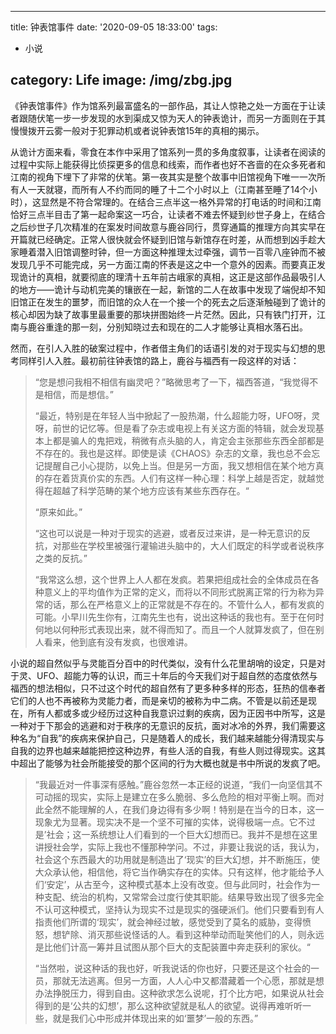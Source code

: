 <!--
 * @Author: Mochi
 * @Date: 2021-05-10 17:33:34
 * @LastEditTime: 2021-08-22 17:48:33
 * @LastEditors: Mochi
 * @Description: 
-->
---
title: 钟表馆事件
date: '2020-09-05 18:33:00'
tags: 
- 小说

category: Life
image: /img/zbg.jpg
---

《钟表馆事件》作为馆系列最富盛名的一部作品，其让人惊艳之处一方面在于让读者跟随伏笔一步一步发现的水到渠成又惊为天人的钟表诡计，而另一方面则在于其慢慢拨开云雾一般对于犯罪动机或者说钟表馆15年的真相的揭示。

从诡计方面来看，零食在本作中采用了馆系列一贯的多角度叙事，让读者在阅读的过程中实际上能获得比侦探更多的信息和线索，而作者也好不吝啬的在众多死者和江南的视角下埋下了非常的伏笔。第一夜其实是整个故事中旧馆视角下唯一一次所有人一天就寝，而所有人不约而同的睡了十二个小时以上（江南甚至睡了14个小时），这显然是不符合常理的。在结合三点半这一格外异常的打电话的时间和江南恰好三点半目击了第一起命案这一巧合，让读者不难去怀疑到纱世子身上，在结合之后纱世子几次精准的在案发时间故意与鹿谷同行，贯穿通篇的推理方向其实早在开篇就已经确定。正常人很快就会怀疑到旧馆与新馆存在时差，从而想到凶手趁大家睡着潜入旧馆调整时钟，但一方面这种推理太过牵强，调节一百零八座钟而不被发现几乎不可能完成，另一方面江南的怀表是这之中一个意外的因素。而要真正发现诡计的真相，就要彻底的理清十五年前古峨家的真相，这正是这部作品最吸引人的地方——诡计与动机完美的镶嵌在一起，新馆的二人在故事中发现了端倪却不知旧馆正在发生的噩梦，而旧馆的众人在一个接一个的死去之后逐渐触碰到了诡计的核心却因为缺了故事里最重要的那块拼图始终一片茫然。因此，只有铁门打开，江南与鹿谷重逢的那一刻，分别知晓过去和现在的二人才能够让真相水落石出。

然而，在引人入胜的破案过程中，作者借主角们的话语引发的对于现实与幻想的思考同样引人入胜。最初前往钟表馆的路上，鹿谷与福西有一段这样的对话：

>“您是想问我相不相信有幽灵吧？”略微思考了一下，福西答道，“我觉得不是相信，而是想信。”
>
>“最近，特别是在年轻人当中掀起了一股热潮，什么超能力呀，UFO呀，灵呀，前世的记忆等。但是看了杂志或电视上有关这方面的特辑，就会发现基本上都是骗人的鬼把戏，稍微有点头脑的人，肯定会主张那些东西全部都是不存在的。我也是这样。即使是读《CHAOS》杂志的文章，我也总不会忘记提醒自己小心提防，以免上当。但是另一方面，我又想相信在某个地方真的存在着货真价实的东西。人们有这样一种心理：科学上越是否定，就越觉得在超越了科学范畴的某个地方应该有某些东西存在。“
>
>“原来如此。”
>
>“这也可以说是一种对于现实的逃避，或者反过来讲，是一种无意识的反抗，对那些在学校里被强行灌输进头脑中的，大人们既定的科学或者说秩序之类的反抗。”
>
>“我常这么想，这个世界上人人都在发疯。若果把组成社会的全体成员在各种意义上的平均值作为正常的定义，而将以不同形式脱离正常的行为称为异常的话，那么在严格意义上的正常就是不存在的。不管什么人，都有发疯的可能。小早川先生你有，江南先生也有，说出这种话的我也有。至于在何时何地以何种形式表现出来，就不得而知了。而且一个人就算发疯了，但在别人看来，他到底有没有发疯，也很难讲。

小说的超自然似乎与灵能百分百中的时代类似，没有什么花里胡哨的设定，只是对于灵、UFO、超能力等的认识，而三十年后的今天我们对于超自然的态度依然与福西的想法相似，只不过这个时代的超自然有了更多种多样的形态，狂热的信奉者它们的人也不再被称为灵能力者，而是亲切的被称为中二病。不管是以前还是现在，所有人都或多或少经历过这种自我意识过剩的疾病，因为正因书中所写，这是一种对于下那会的逃避和对于秩序的无意识的反抗，面对冰冷的外界，我们需要这种名为“自我”的疾病来保护自己，只是随着人的成长，我们越来越能分得清现实与自我的边界也越来越能把控这种边界，有些人活的自我，有些人则过得现实。这其中超出了能够为社会所能接受的那个区间的行为大概也就是书中所说的发疯了吧。

>“我最近对一件事深有感触。”鹿谷忽然一本正经的说道，“我们一向坚信其不可动摇的现实，实际上是建立在多么脆弱、多么危险的相对平衡上啊。而对此全然不能理解的人，在我们身边得有多少啊！特别是在当今的日本，这一现象尤为显著。现实决不是一个坚不可摧的实体，说得极端一点。它不过是’社会；这一系统想让人们看到的一个巨大幻想而已。我并不是想在这里讲授社会学，实际上我也不懂那种学问。不过，非要让我说的话，我认为，社会这个东西最大的功用就是制造出了‘现实’的巨大幻想，并不断施压，使大众承认他，相信他，将它当作确实存在的实体。只有这样，他才能给予人们‘安定’，从古至今，这种模式基本上没有改变。但与此同时，社会作为一种支配、统治的机构，又常常会过度行使其职能。结果导致出现了很多完全不认可这种模式，坚持认为现实不过是现实的强硬派们。他们只要看到有人指责他们所谓的‘现实’，就会神经过敏，感觉受到了莫名的威胁，变得愤怒，想铲除、消灭那些说怪话的人。看到这种举动而耻笑他们的人，则永远是比他们计高一筹并且试图从那个巨大的支配装置中奔走获利的家伙。“
>
>“当然啦，说这种话的我也好，听我说话的你也好，只要还是这个社会的一员，那就无法逃离。但另一方面，人人心中又都潜藏着一个心愿，那就是想办法挣脱压力，得到自由。这种欲求怎么说呢，打个比方吧，如果说从社会得到的是‘公共的幻想’，那么这种欲望就是私人的欲望。说得再难听听一些，就是我们心中形成并体现出来的如‘噩梦’一般的东西。”